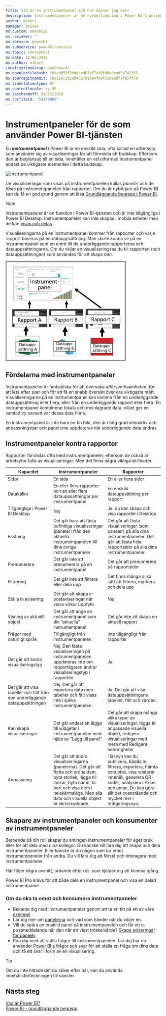 ```yaml
---
title: Vad är en instrumentpanel och hur öppnar jag den?
description: Instrumentpaneler är en nyckelfunktion i Power BI-tjänsten.
author: mihart
manager: kvivek
ms.custom: seodec18
ms.reviewer: ''
ms.service: powerbi
ms.subservice: powerbi-service
ms.topic: conceptual
ms.date: 12/06/2018
ms.author: mihart
LocalizationGroup: Dashboards
ms.openlocfilehash: f0dad05569bdebcd83a57a396d0edead5a741353
ms.sourcegitcommit: c8c126c1b2ab4527a16a4fb8f5208e0f7fa5ff5a
ms.translationtype: HT
ms.contentlocale: sv-SE
ms.lasthandoff: 01/15/2019
ms.locfileid: "54279882"
---
```

# <a name="dashboards-for-power-bi-service-consumers"></a>Instrumentpaneler för de som använder Power BI-tjänsten

En ***instrumentpanel*** i Power BI är en enskild sida, ofta kallad en arbetsyta, som använder sig av visualiseringar för att förmedla ett budskap. Eftersom den är begränsad till en sida, innehåller en väl utformad instrumentpanel endast de viktigaste elementen i detta budskap.

![instrumentpanel](media/end-user-dashboards/power-bi-dashboard2.png)

De visualiseringar som visas på instrumentpanelen kallas *paneler* och de *fästs* på instrumentpanelen från rapporter. Om du är nybörjare på Power BI kan du få en god grund genom att läsa [Grundläggande begrepp i Power BI](end-user-basic-concepts.md).

> [!NOTE]
> Instrumentpaneler är en funktion i Power BI-tjänsten och är inte tillgängliga i Power BI Desktop. Instrumentpaneler kan inte skapas i mobila enheter men de kan [visas och delas](mobile/mobile-apps-view-dashboard.md).
> 
> 

Visualiseringarna på en instrumentpanel kommer från rapporter och varje rapport baseras på en datauppsättning. Man skulle kunna se på en instrumentpanel som en entré till de underliggande rapporterna och datauppsättningarna. Om du väljer en visualisering tas du till rapporten (och datauppsättningen) som användes för att skapa den.

![diagram som visar relationen mellan instrumentpaneler, rapporter och datauppsättningar](media/end-user-dashboards/power-bi-diagram.png)

## <a name="advantages-of-dashboards"></a>Fördelarna med instrumentpaneler
Instrumentpaneler är fantastiska för att övervaka affärsverksamheten, för att leta efter svar och för att få en snabb översikt över era viktigaste mått. Visualiseringarna på en instrumentpanel kan komma från en underliggande datauppsättning eller flera, eller från en underliggande rapport eller flera. En instrumentpanel kombinerar lokala och molnlagrade data, vilket ger en samlad vy oavsett var dessa data finns.

En instrumentpanel är inte bara en fin bild, den är i hög grad interaktiv och anpassningsbar och panelerna uppdateras när underliggande data ändras.

## <a name="dashboards-versus-reports"></a>Instrumentpaneler kontra rapporter
Rapporter förväxlas ofta med instrumentpaneler, eftersom de också är arbetsytor fulla av visualiseringar. Men det finns några viktiga skillnader.

| **Kapacitet** | **Instrumentpaneler** | **Rapporter** |
| --- | --- | --- |
| Sidor |En sida |En eller flera sidor |
| Datakällor |En eller flera rapporter och en eller flera datauppsättningar per instrumentpanel |En enskild datauppsättning per rapport |
| Tillgängliga i Power BI Desktop |Nej |Ja, du kan skapa och visa rapporter i Desktop |
| Fästning |Det går bara att fästa befintliga visualiseringar (paneler) från den aktuella instrumentpanelen till dina övriga instrumentpaneler |Det går att fästa visualiseringar (som paneler) på alla dina instrumentpaneler. Det går att fästa hela rapportsidor på alla dina instrumentpaneler. |
| Prenumerera |Det går inte att prenumerera på en instrumentpanel |Det går att prenumerera på rapportsidor |
| Filtrering |Det går inte att filtrera eller dela upp |Det finns många olika sätt att filtrera, markera och dela upp |
| Ställa in avisering |Det går att skapa e-postaviseringar när vissa villkor uppfylls |Nej |
| Visning av aktuellt objekt |Det går att ange en instrumentpanel som din ”aktuella” instrumentpanel |Det går inte att skapa en aktuell rapport |
| Frågor med naturligt språk |Tillgängligt från instrumentpanelen |Inte tillgängligt från rapporter |
| Det går att ändra visualiseringstyp |Nej. Den fästa visualiseringen på instrumentpanelen uppdateras inte om rapportägaren ändrar visualiseringstyp i rapporten |Ja |
| Det går att visa tabeller och fält från den underliggande datauppsättningen |Nej. Det går att exportera data men tabeller och fält visas inte i själva instrumentpanelen. |Ja. Det går att visa datauppsättningens tabeller, fält och värden. |
| Kan skapa visualiseringar |Det går endast att lägga till widgetar i instrumentpanelen med hjälp av ”Lägg till panel” |Det går att skapa många olika typer av visualiseringar, lägga till anpassade visuella objekt, redigera visualiseringar med mera med Redigera behörigheter |
| Anpassning |Det går att ändra visualiseringarna (panelerna). Det går att flytta och ordna dem, byta storlek, lägga till länkar, byta namn, ta bort och visa dem i helskärmsläge. Men alla data och visuella objekt är skrivskyddade. |I läsvyn kan du publicera, bädda in, filtrera, exportera, hämta som.pbix, visa relaterat innehåll, generera QR-koder, analysera i Excel och annat.  Du kan göra allt det ovanstående och mycket mer i redigeringsvyn. |

## <a name="dashboard-creators-and-dashboard-consumers"></a>Skapare av instrumentpaneler och konsumenter av instrumentpaneler
Beroende på din roll skapar du antingen instrumentpaneler för eget bruk eller för att dela med dina kollegor. Du kanske vill lära dig att skapa och dela instrumentpaneler. Eller kanske är du någon som tar emot instrumentpaneler från andra. Du vill lära dig att förstå och interagera med instrumentpaneler.

Här följer några avsnitt, ordande efter roll, som hjälper dig att komma igång.

Power BI Pro krävs för att både dela en instrumentpanel och visa en delad instrumentpanel.

### <a name="if-you-will-be-receiving-and-consuming-dashboards"></a>Om du ska ta emot och konsumera instrumentpaneler
* Bekanta dig med instrumentpaneler genom att ta en titt på ett av våra [exempel](../sample-tutorial-connect-to-the-samples.md).
* Lär dig mer om [panelerna](end-user-tiles.md) och vad som händer när du väljer en.
* Vill du spåra en enskild panel på instrumentpanelen och får ett e-postmeddelande när den når ett visst tröskelvärde? [Skapa aviseringar för paneler](end-user-alerts.md).
* Roa dig med att ställa frågor till instrumentpanelen. Lär dig hur du använder [Power BI:s frågor och svar](end-user-q-and-a.md) för att ställa en fråga om dina data och få ett svar i form av en visualisering.

> [!TIP]
> Om du inte hittade det du söker efter här, kan du använda innehållsförteckningen till vänster.
> 

## <a name="next-steps"></a>Nästa steg
[Vad är Power BI?](../power-bi-overview.md)  
[Power BI – grundläggande begrepp](end-user-basic-concepts.md)  